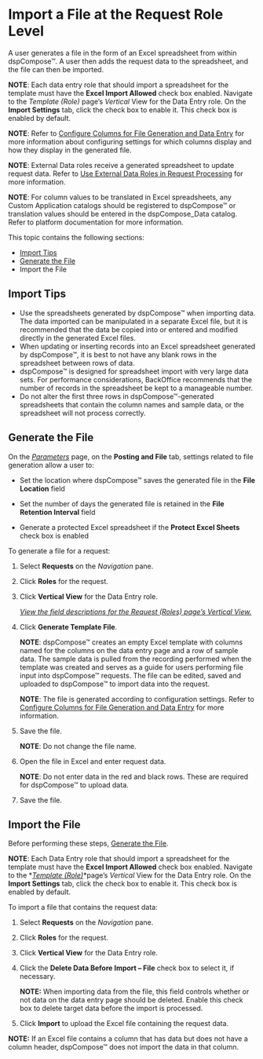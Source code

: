 # Import a File at the Request Role Level

A user generates a file in the form of an Excel spreadsheet from within
dspCompose™. A user then adds the request data to the spreadsheet, and
the file can then be imported.

**NOTE**: Each data entry role that should import a spreadsheet for the
template must have the **Excel Import Allowed** check box enabled.
Navigate to the *Template (Role)* page’s *Vertical* View for the Data
Entry role. On the **Import Settings** tab, click the check box to
enable it. This check box is enabled by default.

**NOTE**: Refer to [Configure Columns for File Generation and Data
Entry](Configure_Columns_for_File_Generation.htm) for more information
about configuring settings for which columns display and how they
display in the generated file.

**NOTE**: External Data roles receive a generated spreadsheet to update
request data. Refer to [Use External Data Roles in Request
Processing](Use_External_Data_Roles_in_Request_Processing.htm) for more
information.

**NOTE**: For column values to be translated in Excel spreadsheets, any
Custom Application catalogs should be registered to dspCompose™ or
translation values should be entered in the dspCompose\_Data catalog.
Refer to platform documentation for more information.

This topic contains the following sections:

  - [Import Tips](#Import_Tips)
  - [Generate the File](#Generate_the_File)
  - Import the File

## <span id="Import_Tips"></span>Import Tips

  - Use the spreadsheets generated by dspCompose™ when importing data.
    The data imported can be manipulated in a separate Excel file, but
    it is recommended that the data be copied into or entered and
    modified directly in the generated Excel files.
  - When updating or inserting records into an Excel spreadsheet
    generated by dspCompose™, it is best to not have any blank rows in
    the spreadsheet between rows of data.
  - dspCompose™ is designed for spreadsheet import with very large data
    sets. For performance considerations, BackOffice recommends that the
    number of records in the spreadsheet be kept to a manageable number.
  - Do not alter the first three rows in dspCompose™-generated
    spreadsheets that contain the column names and sample data, or the
    spreadsheet will not process correctly.

## <span id="Generate_the_File"></span>Generate the File

On the *[Parameters](../Page_Desc/Parameters.htm)* page, on the
**Posting and File** tab, settings related to file generation allow a
user to:

  - Set the location where dspCompose™ saves the generated file in the
    **File Location** field

  - Set the number of days the generated file is retained in the **File
    Retention Interval** field

  - Generate a protected Excel spreadsheet if the **Protect Excel
    Sheets** check box is enabled

To generate a file for a request:

1.  Select **Requests** on the *Navigation
    <span style="font-style: normal;">pane</span>*.

2.  Click **Roles** for the request.

3.  Click **Vertical View** for the Data Entry role.
    
    *[View the field descriptions for the Request (Roles) page’s
    Vertical View.](../Page_Desc/Request_H.htm#Request_V_All_Tabs)*

4.  Click **Generate Template File**.
    
    **NOTE**: dspCompose™ creates an empty Excel template with columns
    named for the columns on the data entry page and a row of sample
    data. The sample data is pulled from the recording performed when
    the template was created and serves as a guide for users performing
    file input into dspCompose™ requests. The file can be edited, saved
    and uploaded to dspCompose™ to import data into the request.
    
    **NOTE**: The file is generated according to configuration settings.
    Refer to [Configure Columns for File Generation and Data
    Entry](Configure_Columns_for_File_Generation.htm) for more
    information.

5.  Save the file.
    
    **NOTE**: Do not change the file name.

6.  Open the file in Excel and enter request data.
    
    **NOTE**: Do not enter data in the red and black rows. These are
    required for dspCompose™ to upload data.

7.  Save the file.

## <span id="Import_the_File"></span>Import the File

Before performing these steps, [Generate the File](#Generate_the_File).

**NOTE**: Each Data Entry role that should import a spreadsheet for the
template must have the **Excel Import Allowed** check box enabled.
Navigate to the *[*Template
(Role)*](../Page_Desc/Template_Role_H.htm)*page’s *Vertical* View for
the Data Entry role. On the **Import Settings** tab, click the check box
to enable it. This check box is enabled by default.

To import a file that contains the request data:

1.  Select **Requests** on the *Navigation
    <span style="font-style: normal;">pane</span>*.

2.  Click **Roles** for the request.

3.  Click **Vertical View** for the Data Entry role.

4.  Click the **Delete Data Before Import – File** check box to select
    it, if necessary.
    
    **NOTE:** When importing data from the file, this field controls
    whether or not data on the data entry page should be deleted. Enable
    this check box to delete target data before the import is processed.

5.  Click **Import** to upload the Excel file containing the request
    data.

**NOTE:** If an Excel file contains a column that has data but does not
have a column header, dspCompose™ does not import the data in that
column.
